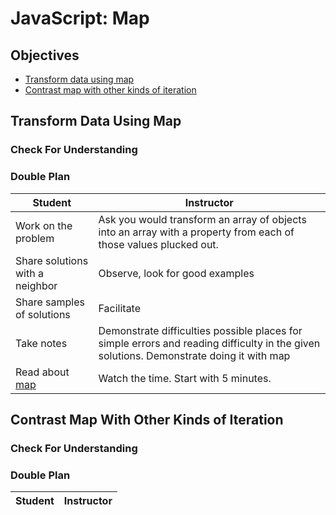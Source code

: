 # JavaScript: Map

## Objectives

* [Transform data using map](#transform-data-using-map)
* [Contrast map with other kinds of iteration](#contrast-map-with-other-kinds-of-iteration)

## Transform Data Using Map

### Check For Understanding

### Double Plan

| Student | Instructor |
| --- | --- |
| Work on the problem | Ask you would transform an array of objects into an array with a property from each of those values plucked out. |
| Share solutions with a neighbor | Observe, look for good examples |
| Share samples of solutions | Facilitate |
| Take notes | Demonstrate difficulties possible places for simple errors and reading difficulty in the given solutions. Demonstrate doing it with map |
| Read about [map](https://www.freecodecamp.org/news/javascript-map-how-to-use-the-js-map-function-array-method/) | Watch the time. Start with 5 minutes. |

## Contrast Map With Other Kinds of Iteration

### Check For Understanding

### Double Plan

| Student | Instructor |
| --- | --- |
